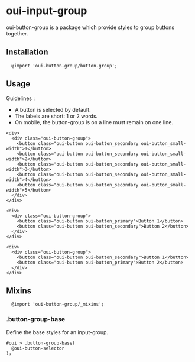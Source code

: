 # oui-input-group

<component-status cx-design="complete" ux="prototype"></component-status>

oui-button-group is a package which provide styles to group buttons together.

## Installation

```less
  @import 'oui-button-group/button-group';
```

## Usage
Guidelines : 
* A button is selected by default.
* The labels are short: 1 or 2 words.
* On mobile, the button-group is on a line must remain on one line.

```html:preview
<div>
  <div class="oui-button-group">
    <button class="oui-button oui-button_secondary oui-button_small-width">1</button>
    <button class="oui-button oui-button_secondary oui-button_small-width">2</button>
    <button class="oui-button oui-button_secondary oui-button_small-width">3</button>
    <button class="oui-button oui-button_secondary oui-button_small-width">4</button>
    <button class="oui-button oui-button_secondary oui-button_small-width">5</button>
  </div>
</div>

<div>
  <div class="oui-button-group">
    <button class="oui-button oui-button_primary">Button 1</button>
    <button class="oui-button oui-button_secondary">Button 2</button>
  </div>
</div>

<div>
  <div class="oui-button-group">
    <button class="oui-button oui-button_secondary">Button 1</button>
    <button class="oui-button oui-button_primary">Button 2</button>
  </div>
</div>
```

## Mixins

```less
  @import 'oui-button-group/_mixins';
```

### .button-group-base

Define the base styles for an input-group.

```less
#oui > .button-group-base(
  @oui-button-selector
);
```
